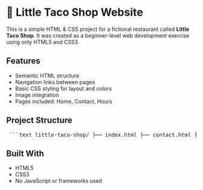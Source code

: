 # 🌮 Little Taco Shop Website

This is a simple HTML & CSS project for a fictional restaurant called **Little Taco Shop**. It was created as a beginner-level web development exercise using only HTML5 and CSS3.

##  Features

- Semantic HTML structure
- Navigation links between pages
- Basic CSS styling for layout and colors
- Image integration
- Pages included: Home, Contact, Hours

##  Project Structure

<pre> ```text little-taco-shop/ ├── index.html ├── contact.html ├── hours.html ├── style.css └── images/ ``` </pre>


##  Built With

- HTML5
- CSS3
- No JavaScript or frameworks used

